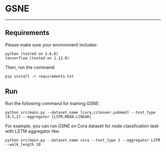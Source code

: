 # GSNE

---

## Requirements

Please make sure your environment includes:

```
python (tested on 3.6.8)
tensorflow (tested on 1.12.0)
```

Then, run the command:
```
pip install -r requirements.txt
```

## Run

Run the following command for training GSNE:

```
python src/main.py --dataset_name [cora,citeseer,pubmed] --test_type [0,1,2] --aggregator [LSTM,MEAN,LINEAR]
```

For example, you can run GSNE on Cora dataset for node classfication task with LSTM aggregator like:

```
python src/main.py --dataset_name cora --test_type 1 --aggregator LSTM --walk_length 10
```
